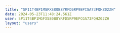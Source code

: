 ```yaml
---
title: "SP11T4BP1MGFXS80B8YRFD5RP9EPCGA73FQHZ02ZH"
date: 2024-05-23T11:48:24.561Z
user: SP11T4BP1MGFXS80B8YRFD5RP9EPCGA73FQHZ02ZH
layout: "users"
---
```

    